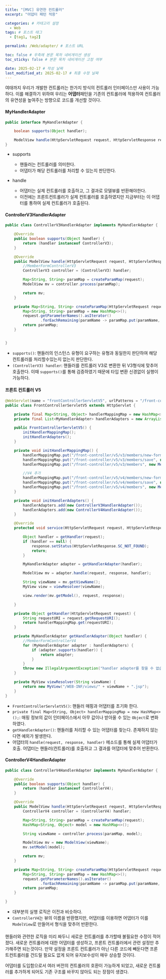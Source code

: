 ```yaml
---
title: "[MVC] 유연한 컨트롤러"
excerpt: "어댑터 패턴 적용"

categories: # 카테고리 설정
  - Web
tags: # 포스트 태그
  - [tag1, tag2]

permalink: /Web/adapter/ # 포스트 URL

toc: false # 우측에 본문 목차 네비게이션 생성
toc_sticky: false # 본문 목차 네비게이션 고정 여부

date: 2025-02-17 # 작성 날짜
last_modified_at: 2025-02-17 # 최종 수정 날짜
---
```


여태까지 우리가 개발한 컨트롤러는 한가지 방식의 컨트롤러 인터페이스만 사용이 가능하다.
이를 해결하기 위하여 우리는 **어댑터**패턴을 기존의 컨트롤러에 적용하여 컨트롤러의 유연성을 높여주는 방향으로 코드를 개선할 것이다.

#### MyHandlerAdapter
```java
public interface MyHandlerAdapter {

    boolean supports(Object handler);

    ModelView handle(HttpServletRequest request, HttpServletResponse response, Object handler) throws ServletException, IOException;
}
```
- supports
	
    - 핸들러는 컨트롤러를 의미한다.
    - 어댑터가 해당 컨트롤러를 처리할 수 있는지 판단한다.
- handle
	
    - 어댑터는 실제 컨트롤러를 호출하고, 그 결과로 모델뷰를 반환해야한다.
    - 이전에는 프론트컨트롤러가 실제 컨트롤러를 호출하였지만 지금부터는 이 어댑터를 통하여 실제 컨트롤러가 호출된다.
    
#### ControllerV3HandlerAdapter
```java
public class ControllerV3HandlerAdapter implements MyHandlerAdapter {

    @Override
    public boolean supports(Object handler) {
        return (handler instanceof ControllerV3);
    }

    @Override
    public ModelView handle(HttpServletRequest request, HttpServletResponse response, Object handler) throws ServletException, IOException {
        //MemberFormControllerV3
        ControllerV3 controller = (ControllerV3) handler;

        Map<String, String> paramMap = createParamMap(request);
        ModelView mv = controller.process(paramMap);

        return mv;
    }

    private Map<String, String> createParamMap(HttpServletRequest request) {
        Map<String, String> paramMap = new HashMap<>();
        request.getParameterNames().asIterator()
                .forEachRemaining(paramName -> paramMap.put(paramName, request.getParameter(paramName)));
        return paramMap;
    }


}
```
- `supports()`: 핸들러의 인스턴스 유형이 요구하는 유형과 동일한지 판단하여 해당 컨트롤러를 처리할수있는지 없는지 판단한다.
- `(ControllerV3) handler`: 핸들러를 컨트롤러 V3로 변환한 뒤 V3형식에 맞추어 호출한다. 이때 `supports()`를 통해 검증하였기 때문에 타입 변환 신경없이 실행이 가능하다.

#### 프론트 컨트롤러 V5

```java
@WebServlet(name = "frontControllerServletV5", urlPatterns = "/front-controller/v5/*")
public class FrontControllerServletV5 extends HttpServlet {

    private final Map<String, Object> handlerMappingMap = new HashMap<>();
    private final List<MyHandlerAdapter> handlerAdapters = new ArrayList<>();

    public FrontControllerServletV5() {
        initHandlerMappingMap();
        initHandlerAdapters();
    }

    private void initHandlerMappingMap() {
        handlerMappingMap.put("/front-controller/v5/v3/members/new-form", new MemberFormControllerV3());
        handlerMappingMap.put("/front-controller/v5/v3/members/save", new MemberSaveControllerV3());
        handlerMappingMap.put("/front-controller/v5/v3/members", new MemberListControllerV3());

        //V4 추가
        handlerMappingMap.put("/front-controller/v5/v4/members/new-form", new MemberFormControllerV4());
        handlerMappingMap.put("/front-controller/v5/v4/members/save", new MemberSaveControllerV4());
        handlerMappingMap.put("/front-controller/v5/v4/members", new MemberListControllerV4());
    }

    private void initHandlerAdapters() {
        handlerAdapters.add(new ControllerV3HandlerAdapter());
        handlerAdapters.add(new ControllerV4HandlerAdapter());
    }

    @Override
    protected void service(HttpServletRequest request, HttpServletResponse response) throws ServletException, IOException {

        Object handler = getHandler(request);
        if (handler == null) {
            response.setStatus(HttpServletResponse.SC_NOT_FOUND);
            return;
        }

        MyHandlerAdapter adapter = getHandlerAdapter(handler);

        ModelView mv = adapter.handle(request, response, handler);

        String viewName = mv.getViewName();
        MyView view = viewResolver(viewName);

        view.render(mv.getModel(), request, response);

    }

    private Object getHandler(HttpServletRequest request) {
        String requestURI = request.getRequestURI();
        return handlerMappingMap.get(requestURI);
    }

    private MyHandlerAdapter getHandlerAdapter(Object handler) {
        //MemberFormControllerV4
        for (MyHandlerAdapter adapter : handlerAdapters) {
            if (adapter.supports(handler)) {
                return adapter;
            }
        }
        throw new IllegalArgumentException("handler adapter를 찾을 수 없습니다. handler=" + handler);
    }

    private MyView viewResolver(String viewName) {
        return new MyView("/WEB-INF/views/" + viewName + ".jsp");
    }
}

```
- `FrontControllerServletV5()`: 핸들러 매핑과 어댑터를 초기화 한다.
- `private final Map<String, Object> handlerMappingMap = new HashMap<>();`: 매핑 정보의 값이 인터페이스에서 아무 값이나 받아올 수 있는 `Object`로 변화하였다.
- `getHandlerAdapter()`: 핸들러를 처리할 수 있는 어댑터를 찾는다. 존재하지 않는다면 예외가 발생한다.
- 어댑터의 `handle(request, response, handler)` 메소드를 통해 실제 어댑터가 호출. 어댑터는 핸들러(컨트롤러)를 호출하고 그 결과를 어댑터에 맞추어 반환한다.

#### ControllerV4HandlerAdapter
```java
public class ControllerV4HandlerAdapter implements MyHandlerAdapter {

    @Override
    public boolean supports(Object handler) {
        return (handler instanceof ControllerV4);
    }

    @Override
    public ModelView handle(HttpServletRequest request, HttpServletResponse response, Object handler) throws ServletException, IOException {
        ControllerV4 controller = (ControllerV4) handler;

        Map<String, String> paramMap = createParamMap(request);
        HashMap<String, Object> model = new HashMap<>();

        String viewName = controller.process(paramMap, model);

        ModelView mv = new ModelView(viewName);
        mv.setModel(model);

        return mv;
    }

    private Map<String, String> createParamMap(HttpServletRequest request) {
        Map<String, String> paramMap = new HashMap<>();
        request.getParameterNames().asIterator()
                .forEachRemaining(paramName -> paramMap.put(paramName, request.getParameter(paramName)));
        return paramMap;
    }

}
```
- 대부분의 실행 로직은 이전과 비슷하다.
- `ControllerV4`는 뷰의 이름을 반환했지만, 어댑터를 이용하면 어댑터가 이를 `ModelView`로 만들어서 형식을 맞추어 반환한다.

#### 



핸들러와 관련한 로직을 미리 짜두니 새로운 컨트롤러를 추가할때 불필요한 수정이 적어졌다.
새로운 컨트롤러에 대한 어댑터를 생성하고, 프론트 컨트롤러에서 관련 설정만 추가해주면 되는것이다.
만약 설정을 프론트 컨트롤러가 아닌 다른 코드에 빼둔다면 프론트컨트롤러를 건드릴 필요도 없게 되어 유지보수성이 매우 상승할 것이다.

어댑터를 도입함으로서 여러 버전의 컨트롤러의 호환이 가능하게 되었고, 새로운 컨트롤러를 추가하게 되어도 기존 구조를 바꾸지 않아도 되는 장점이 생겼다.